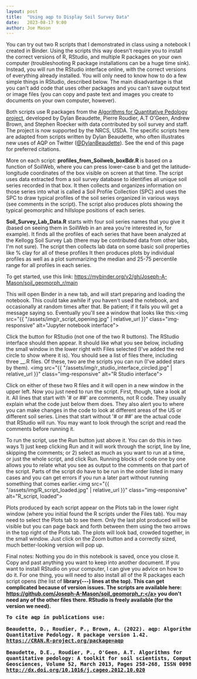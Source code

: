 ```yaml
---
layout: post
title:  "Using aqp to Display Soil Survey Data"
date:   2023-08-17 9:00
author: Joe Mason
---
```


You can try out two R scripts that I demonstrated in class using a notebook I created in Binder. Using the scripts this way doesn't require you to install the correct versions of R, RStudio, and multiple R packages on your own computer (troubleshooting R package installations can be a huge time sink). Instead, you will run the RStudio interface online, with the correct versions of everything already installed. You will only need to know how to do a few simple things in RStudio, described below. The main disadvantage is that you can't add code that uses other packages and you can't save output text or image files (you can copy and paste text and images you create to documents on your own computer, however).

Both scripts use R packages from the <a class="inline_disabled" href="http://ncss-tech.github.io/AQP/" target="_blank" rel="noopener">Algorithms for Quantitative Pedology project</a>, developed by Dylan Beaudette, Pierre Roudier, A.T O'Geen, Andrew Brown, and Stephen Roecker with data contributed by soil survey and staff. The project is now supported by the NRCS, USDA. The specific scripts here are adapted from scripts written by Dylan Beaudette, who often illustrates new uses of AQP on Twitter (<a class="inline_disabled" href="https://twitter.com/DylanBeaudette" target="_blank" rel="noopener">@DylanBeaudette</a>). See the end of this page for preferred citations.

More on each script: <strong>profiles_from_Soilweb_boxBdr.R </strong>is based on a function of SoilWeb, where you can press lower-case b and get the latitude-longitude coordinates of the box visible on screen at that time. The script uses data extracted from a soil survey database to identifies all unique soil series recorded in that box. It then collects and organizes information on those series into what is called a Soil Profile Collection (SPC) and uses the SPC to draw typical profiles of the soil series organized in various ways (see comments in the script). The script also produces plots showing the typical geomorphic and hillslope positions of each series.

<strong>Soil_Survey_Lab_Data.R</strong> starts with four soil series names that you give it (based on seeing them in SoilWeb in an area you're interested in, for example). It finds all the profiles of each series that have been analyzed at the Kellogg Soil Survey Lab (there may be contributed data from other labs, I'm not sure). The script then collects lab data on some basic soil properties like % clay for all of these profiles It then produces plots by individual profiles as well as a plot summarizing the median and 25-75 percentile range for all profiles in each series.

To get started, use this link: <a class="inline_disabled" href="https://mybinder.org/v2/gh/Joseph-A-Mason/soil_geomorph_r/main" target="_blank" rel="noopener">https://mybinder.org/v2/gh/Joseph-A-Mason/soil_geomorph_r/main</a>

This will open Binder in a new tab, and will start preparing and loading the notebook. This could take awhile if you haven't used the notebook, and occasionally at random times after that. Be patient; if it fails you will get a message saying so. Eventually you'll see a window that looks like this:<img src="{{ "/assets/img/r_script_opening.jpg" | relative_url }}" class="img-responsive" alt="Jupyter notebook interface">

Click the button for RStudio (not one of the two R buttons). The RStudio interface should then appear. It should like what you see below, including the small window in the lower right with Files selected (I've added the red circle to show where it is). You should see a list of files there, including three __.R files. Of these, two are the scripts you can run (I've added stars by them). <img src="{{ "/assets/img/r_studio_interface_circled.jpg" | relative_url }}" class="img-responsive" alt="R Studio interface">

Click on either of these two R files and it will open in a new window in the upper left. Now you just need to run the script. First, though, take a look at it. All lines that start with '# or ##' are comments, not R code. They usually explain what the code just below them does. They also alert you to where you can make changes in the code to look at different areas of the US or different soil series. Lines that start without '# or ##' are the actual code that RStudio will run. You may want to look through the script and read the comments before running it.

To run the script, use the Run button just above it. You can do this in two ways 1) just keep clicking Run and it will work through the script, line by line, skipping the comments; or 2) select as much as you want to run at a time, or just the whole script, and click Run. Running blocks of code one by one allows you to relate what you see as output to the comments on that part of the script. Parts of the script do have to be run in the order listed in many cases and you can get errors if you run a later part without running something that comes earlier.<img src="{{ "/assets/img/R_script_loaded.jpg" | relative_url }}" class="img-responsive" alt="R_script, loaded">

Plots produced by each script appear on the Plots tab in the lower right window</strong> (where you initial found the R scripts under the Files tab). You may need to select the Plots tab to see them. Only the last plot produced will be visible but you can page back and forth between them using the two arrows in the top right of the Plots tab. The plots will look bad, crowded together, in the small window. Just click on the Zoom button and a correctly sized, much better-looking version will pop up.

Final notes: Nothing you do in this notebook is saved, once you close it. Copy and past anything you want to keep into another document. If you want to install RStudio on your computer, I can give you advice on how to do it. For one thing, you will need to also install all of the R packages each script opens (the list of <strong>library(---) lines at the top). This can get complicated because of version issues. The scripts are available here: <a href="https://github.com/Joseph-A-Mason/soil_geomorph_r;" target="_blank" rel="noopener">https://github.com/Joseph-A-Mason/soil_geomorph_r;</a> you don't need any of the other files there. RStudio is freely available (for the version we need).
    
<pre><span class="pl-c">To cite aqp in publications use:</span>

<span class="pl-c">Beaudette, D., Roudier, P., Brown, A. (2022). aqp: Algorithms for</span>
<span class="pl-c">Quantitative Pedology. R package version 1.42.</span><br /><span class="pl-c"><a href="https://CRAN.R-project.org/package=aqp" target="_blank" rel="noopener">https://CRAN.R-project.org/package=aqp</a><br /></span>
<span class="pl-c">Beaudette, D.E., Roudier, P., O'Geen, A.T. Algorithms for</span>
<span class="pl-c">quantitative pedology: A toolkit for soil scientists, Computers &amp;</span>
<span class="pl-c">Geosciences, Volume 52, March 2013, Pages 258-268, ISSN 0098-3004,</span>
<span class="pl-c"><a href="http://dx.doi.org/10.1016/j.cageo.2012.10.020" target="_blank" rel="noopener">http://dx.doi.org/10.1016/j.cageo.2012.10.020</a><br /></span></pre>